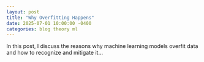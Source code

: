 ```yaml
---
layout: post
title: "Why Overfitting Happens"
date: 2025-07-01 10:00:00 -0400
categories: blog theory ml
---
```


In this post, I discuss the reasons why machine learning models overfit data and how to recognize and mitigate it...
